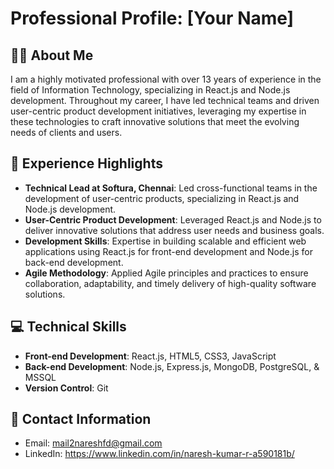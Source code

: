 # Professional Profile: [Your Name]

## 👨‍💻 About Me
I am a highly motivated professional with over 13 years of experience in the field of Information Technology, specializing in React.js and Node.js development. Throughout my career, I have led technical teams and driven user-centric product development initiatives, leveraging my expertise in these technologies to craft innovative solutions that meet the evolving needs of clients and users.

## 🚀 Experience Highlights
- **Technical Lead at Softura, Chennai**: Led cross-functional teams in the development of user-centric products, specializing in React.js and Node.js development.
- **User-Centric Product Development**: Leveraged React.js and Node.js to deliver innovative solutions that address user needs and business goals.
- **Development Skills**: Expertise in building scalable and efficient web applications using React.js for front-end development and Node.js for back-end development.
- **Agile Methodology**: Applied Agile principles and practices to ensure collaboration, adaptability, and timely delivery of high-quality software solutions.

## 💻 Technical Skills
- **Front-end Development**: React.js, HTML5, CSS3, JavaScript
- **Back-end Development**: Node.js, Express.js, MongoDB, PostgreSQL, & MSSQL 
- **Version Control**: Git

## 📧 Contact Information
- Email: mail2nareshfd@gmail.com
- LinkedIn: https://www.linkedin.com/in/naresh-kumar-r-a590181b/

